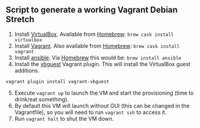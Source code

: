 ## Script to generate a working Vagrant Debian Stretch

1. Install [VirtualBox](https://www.virtualbox.org). Available from [Homebrew](https://brew.sh): `brew cask install virtualbox`
2. Install [Vagrant](https://www.vagrantup.com). Also available from [Homebrew](https://brew.sh): `brew cask install vagrant`
3. Install [ansible](https://www.ansible.com). Via [Homebrew](https) this would be: `brew install ansible`
4. Install the [vbguest](https://github.com/dotless-de/vagrant-vbguest) Vagrant plugin. This will install the VirtualBox guest additions.

```
vagrant plugin install vagrant-vbguest
```
5. Execute `vagrant up` to launch the VM and start the provisioning (time to drink/eat something).
6. By default this VM will launch without GUI (this can be changed in the Vagrantfile), so you will need to run `vagrant ssh` to access it.
7. Run `vagrant halt` to shut the VM down.

